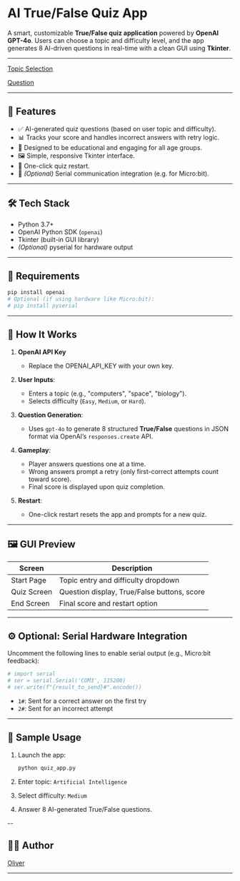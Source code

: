 # AI True/False Quiz App

A smart, customizable **True/False quiz application** powered by **OpenAI GPT-4o**. Users can choose a topic and difficulty level, and the app generates 8 AI-driven questions in real-time with a clean GUI using **Tkinter**.

---

[Topic Selection](main.PNG)

[Question](questions.PNG)

---

## 🚀 Features

- ✅ AI-generated quiz questions (based on user topic and difficulty).
- 📊 Tracks your score and handles incorrect answers with retry logic.
- 🧠 Designed to be educational and engaging for all age groups.
- 🖼️ Simple, responsive Tkinter interface.
- 🔁 One-click quiz restart.
- 🔌 *(Optional)* Serial communication integration (e.g. for Micro:bit).

---

## 🛠️ Tech Stack

- Python 3.7+
- OpenAI Python SDK (`openai`)
- Tkinter (built-in GUI library)
- *(Optional)* pyserial for hardware output

---

## 🧰 Requirements

```bash
pip install openai
# Optional (if using hardware like Micro:bit):
# pip install pyserial
```

---

## 🧠 How It Works

1. **OpenAI API Key**
   - Replace the OPENAI_API_KEY with your own key.

2. **User Inputs**:
   - Enters a topic (e.g., "computers", "space", "biology").
   - Selects difficulty (`Easy`, `Medium`, or `Hard`).

3. **Question Generation**:
   - Uses `gpt-4o` to generate 8 structured **True/False** questions in JSON format via OpenAI’s `responses.create` API.

4. **Gameplay**:
   - Player answers questions one at a time.
   - Wrong answers prompt a retry (only first-correct attempts count toward score).
   - Final score is displayed upon quiz completion.

5. **Restart**:
   - One-click restart resets the app and prompts for a new quiz.

---

## 🖼️ GUI Preview

| Screen       | Description                         |
|--------------|-------------------------------------|
| Start Page   | Topic entry and difficulty dropdown |
| Quiz Screen  | Question display, True/False buttons, score |
| End Screen   | Final score and restart option      |

---

## ⚙️ Optional: Serial Hardware Integration

Uncomment the following lines to enable serial output (e.g., Micro:bit feedback):

```python
# import serial
# ser = serial.Serial('COM3', 115200)
# ser.write(f"{result_to_send}#".encode())
```

- `1#`: Sent for a correct answer on the first try
- `2#`: Sent for an incorrect attempt

---

## 🧪 Sample Usage

1. Launch the app:
   ```bash
   python quiz_app.py
   ```

2. Enter topic: `Artificial Intelligence`

3. Select difficulty: `Medium`

4. Answer 8 AI-generated True/False questions.

--

## 👨‍💻 Author

[Oliver](https://github.com/jollyolliel)

---
